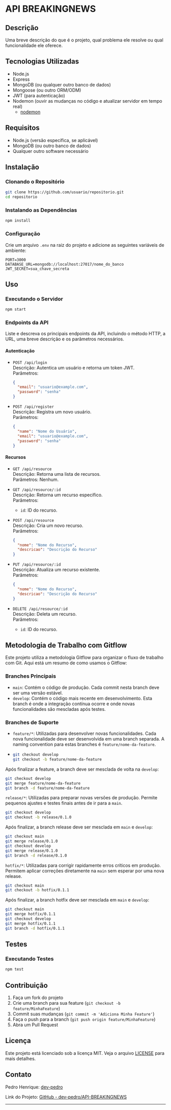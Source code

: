 # API BREAKINGNEWS

## Descrição

Uma breve descrição do que é o projeto, qual problema ele resolve ou qual funcionalidade ele oferece.

## Tecnologias Utilizadas

- Node.js
- Express
- MongoDB (ou qualquer outro banco de dados)
- Mongoose (ou outro ORM/ODM)
- JWT (para autenticação)
- Nodemon (ouvir as mudanças no código e atualizar servidor em tempo real)
  - [nodemon](https://www.npmjs.com/package/nodemon?activeTab=readme)

## Requisitos

- Node.js (versão específica, se aplicável)
- MongoDB (ou outro banco de dados)
- Qualquer outro software necessário

## Instalação

### Clonando o Repositório

```bash
git clone https://github.com/usuario/repositorio.git
cd repositorio
```

### Instalando as Dependências

```bash
npm install
```

### Configuração

Crie um arquivo `.env` na raiz do projeto e adicione as seguintes variáveis de ambiente:

```
PORT=3000
DATABASE_URL=mongodb://localhost:27017/nome_do_banco
JWT_SECRET=sua_chave_secreta
```

## Uso

### Executando o Servidor

```bash
npm start
```

### Endpoints da API

Liste e descreva os principais endpoints da API, incluindo o método HTTP, a URL, uma breve descrição e os parâmetros necessários.

#### Autenticação

- `POST /api/login`  
  Descrição: Autentica um usuário e retorna um token JWT.  
  Parâmetros:  
  
  ```json
  {
    "email": "usuario@example.com",
    "password": "senha"
  }
  ```

- `POST /api/register`  
  Descrição: Registra um novo usuário.  
  Parâmetros:  
  
  ```json
  {
    "name": "Nome do Usuário",
    "email": "usuario@example.com",
    "password": "senha"
  }
  ```

#### Recursos

- `GET /api/resource`  
  Descrição: Retorna uma lista de recursos.  
  Parâmetros: Nenhum.

- `GET /api/resource/:id`  
  Descrição: Retorna um recurso específico.  
  Parâmetros:  
  
  - `id`: ID do recurso.

- `POST /api/resource`  
  Descrição: Cria um novo recurso.  
  Parâmetros:  
  
  ```json
  {
    "nome": "Nome do Recurso",
    "descricao": "Descrição do Recurso"
  }
  ```

- `PUT /api/resource/:id`  
  Descrição: Atualiza um recurso existente.  
  Parâmetros:  
  
  ```json
  {
    "nome": "Nome do Recurso",
    "descricao": "Descrição do Recurso"
  }
  ```

- `DELETE /api/resource/:id`  
  Descrição: Deleta um recurso.  
  Parâmetros:  
  
  - `id`: ID do recurso.

## Metodologia de Trabalho com Gitflow

Este projeto utiliza a metodologia Gitflow para organizar o fluxo de trabalho com Git. Aqui está um resumo de como usamos o Gitflow:

### Branches Principais

- `main`: Contém o código de produção. Cada commit nesta branch deve ser uma versão estável.
- `develop`: Contém o código mais recente em desenvolvimento. Esta branch é onde a integração contínua ocorre e onde novas funcionalidades são mescladas após testes.

### Branches de Suporte

- `feature/*`: Utilizadas para desenvolver novas funcionalidades. Cada nova funcionalidade deve ser desenvolvida em uma branch separada. A naming convention para estas branches é `feature/nome-da-feature`.
- ```bash
  git checkout develop
  git checkout -b feature/nome-da-feature
  ```

Após finalizar a feature, a branch deve ser mesclada de volta na `develop`:

```bash
git checkout develop
git merge feature/nome-da-feature
git branch -d feature/nome-da-feature
```

`release/*`: Utilizadas para preparar novas versões de produção. Permite pequenos ajustes e testes finais antes de ir para a `main`.

```bash
git checkout develop
git checkout -b release/0.1.0
```

Após finalizar, a branch release deve ser mesclada em `main` e `develop`:

```bash
git checkout main
git merge release/0.1.0
git checkout develop
git merge release/0.1.0
git branch -d release/0.1.0
```

`hotfix/*`: Utilizadas para corrigir rapidamente erros críticos em produção. Permitem aplicar correções diretamente na `main` sem esperar por uma nova release.

```bash
git checkout main
git checkout -b hotfix/0.1.1
```

Após finalizar, a branch hotfix deve ser mesclada em `main` e `develop`:

```bash
git checkout main
git merge hotfix/0.1.1
git checkout develop
git merge hotfix/0.1.1
git branch -d hotfix/0.1.1
```

## Testes

### Executando Testes

```bash
npm test
```

## Contribuição

1. Faça um fork do projeto
2. Crie uma branch para sua feature (`git checkout -b feature/MinhaFeature`)
3. Commit suas mudanças (`git commit -m 'Adiciona Minha Feature'`)
4. Faça o push para a branch (`git push origin feature/MinhaFeature`)
5. Abra um Pull Request

## Licença

Este projeto está licenciado sob a licença MIT. Veja o arquivo [LICENSE](LICENSE) para mais detalhes.

## Contato

Pedro Henrique: [dev-pedro](mailto:phenrique.coder@gmail.com)

Link do Projeto: [GitHub - dev-pedro/API-BREAKINGNEWS](https://github.com/dev-pedro/API-BREAKINGNEWS)

---
